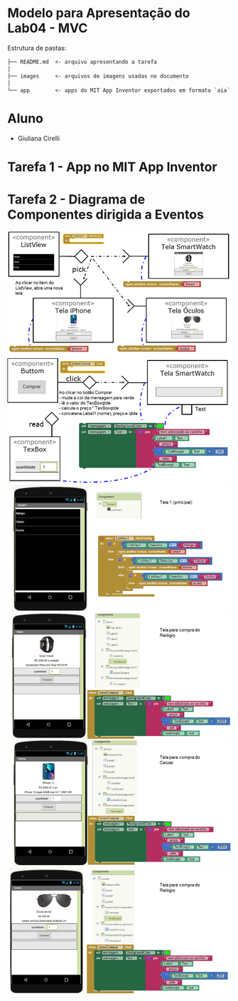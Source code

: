 # Modelo para Apresentação do Lab04 - MVC

Estrutura de pastas:

~~~
├── README.md  <- arquivo apresentando a tarefa
│
├── images     <- arquivos de imagens usadas no documento
│
└── app        <- apps do MIT App Inventor exportados em formato `aia`
~~~

# Aluno
* Giuliana Cirelli

# Tarefa 1 - App no MIT App Inventor
# Tarefa 2 - Diagrama de Componentes dirigida a Eventos

![Diagrama Eventos](images/Slide1.PNG)
![Diagrama Eventos](images/Slide2.PNG)
![Diagrama Eventos](images/Slide3.PNG)
![Diagrama Eventos](images/Slide4.PNG)
![Diagrama Eventos](images/Slide5.PNG)
![Diagrama Eventos](images/Slide6.PNG)

